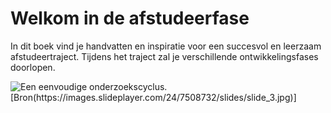 # Welkom in de afstudeerfase

In dit boek vind je handvatten en inspiratie voor een succesvol en leerzaam afstudeertraject. Tijdens het traject zal je verschillende ontwikkelingsfases doorlopen.

![Een eenvoudige onderzoekscyclus. [Bron(https://images.slideplayer.com/24/7508732/slides/slide_3.jpg)]](images/research-cycle.jpg)

```{tableofcontents}
```

